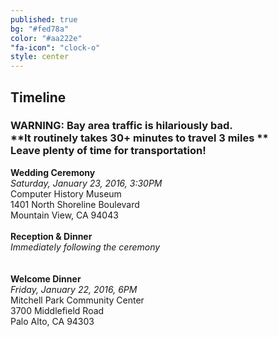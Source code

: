 ```yaml
---
published: true
bg: "#fed78a"
color: "#aa222e"
"fa-icon": "clock-o"
style: center
---
```

























## Timeline

### WARNING: Bay area traffic is hilariously bad. <br> **It routinely takes 30+ minutes to travel 3 miles **<br> Leave plenty of time for transportation!

**Wedding Ceremony**<br>
*Saturday, January 23, 2016, 3:30PM*<br>
Computer History Museum<br>
1401 North Shoreline Boulevard<br>
Mountain View, CA 94043<br>
<br>
**Reception & Dinner**<br>
*Immediately following the ceremony*<br>
<br><br>
**Welcome Dinner**<br>
*Friday, January 22, 2016, 6PM*<br>
Mitchell Park Community Center<br>
3700 Middlefield Road<br>
Palo Alto, CA 94303<br>
